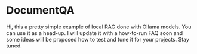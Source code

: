 # DocumentQA

Hi, this a pretty simple example of local RAG done with Ollama models. You can use it as a head-up.
I will update it with a how-to-run FAQ soon and some ideas will be proposed how to test and tune it for your projects.
Stay tuned.